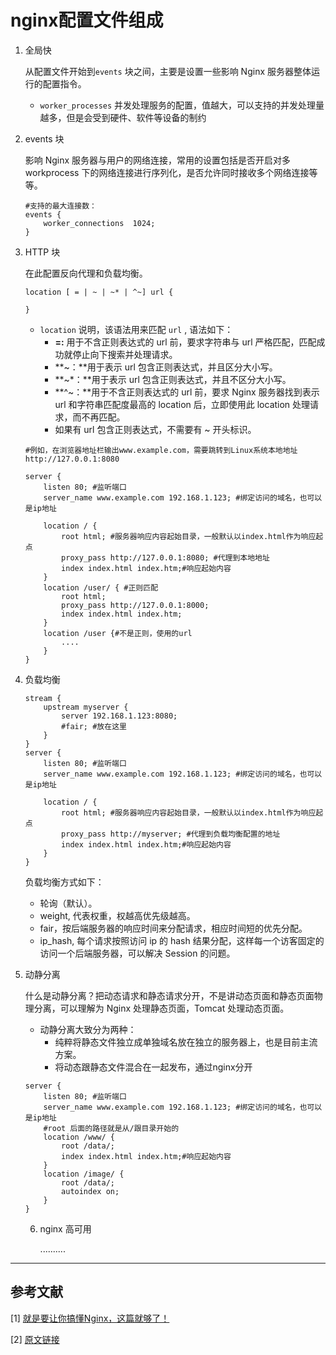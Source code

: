 # nginx配置文件组成

1. 全局快

   从配置文件开始到`events` 块之间，主要是设置一些影响 Nginx 服务器整体运行的配置指令。

   * `worker_processes` 并发处理服务的配置，值越大，可以支持的并发处理量越多，但是会受到硬件、软件等设备的制约

2. events 块

   影响 Nginx 服务器与用户的网络连接，常用的设置包括是否开启对多 workprocess 下的网络连接进行序列化，是否允许同时接收多个网络连接等等。

   ```nginx
   #支持的最大连接数：
   events {
       worker_connections  1024;
   }
   ```

3. HTTP 块

   在此配置反向代理和负载均衡。

   ```nginx
   location [ = | ~ | ~* | ^~] url {
   
   }
   ```

   * `location` 说明，该语法用来匹配 `url` , 语法如下：
     * **=:** 用于不含正则表达式的 url 前，要求字符串与 url 严格匹配，匹配成功就停止向下搜索并处理请求。
     * **~：**用于表示 url 包含正则表达式，并且区分大小写。
     * **~\*：**用于表示 url 包含正则表达式，并且不区分大小写。
     * **^~：**用于不含正则表达式的 url 前，要求 Nginx 服务器找到表示 url 和字符串匹配度最高的 location 后，立即使用此 location 处理请求，而不再匹配。
     * 如果有 url 包含正则表达式，不需要有 ~ 开头标识。

   ```nginx
   #例如，在浏览器地址栏输出www.example.com，需要跳转到Linux系统本地地址http://127.0.0.1:8080
   
   server {
       listen 80; #监听端口
       server_name www.example.com 192.168.1.123; #绑定访问的域名，也可以是ip地址
       
       location / {
           root html; #服务器响应内容起始目录，一般默认以index.html作为响应起点
           proxy_pass http://127.0.0.1:8080; #代理到本地地址
           index index.html index.htm;#响应起始内容
       }
       location /user/ { #正则匹配
           root html;
           proxy_pass http://127.0.0.1:8000;
           index index.html index.htm;
       }
       location /user {#不是正则，使用的url
           ....
       }
   }
   ```

4. 负载均衡

   ```nginx
   stream {
       upstream myserver {
           server 192.168.1.123:8080;
           #fair; #放在这里
       }
   }
   server {
       listen 80; #监听端口
       server_name www.example.com 192.168.1.123; #绑定访问的域名，也可以是ip地址
       
       location / {
           root html; #服务器响应内容起始目录，一般默认以index.html作为响应起点
           proxy_pass http://myserver; #代理到负载均衡配置的地址
           index index.html index.htm;#响应起始内容
       }
   }
   
   ```

   负载均衡方式如下：

   * 轮询（默认）。
   * weight, 代表权重，权越高优先级越高。
   * fair，按后端服务器的响应时间来分配请求，相应时间短的优先分配。
   * ip_hash, 每个请求按照访问 ip 的 hash 结果分配，这样每一个访客固定的访问一个后端服务器，可以解决 Session 的问题。

5. 动静分离

   什么是动静分离？把动态请求和静态请求分开，不是讲动态页面和静态页面物理分离，可以理解为 Nginx 处理静态页面，Tomcat 处理动态页面。

   * 动静分离大致分为两种：
     * 纯粹将静态文件独立成单独域名放在独立的服务器上，也是目前主流方案。
     * 将动态跟静态文件混合在一起发布，通过nginx分开

   ```nginx
   server {
       listen 80; #监听端口
       server_name www.example.com 192.168.1.123; #绑定访问的域名，也可以是ip地址
       #root 后面的路径就是从/跟目录开始的
       location /www/ {
           root /data/;
           index index.html index.htm;#响应起始内容
       }
       location /image/ {
           root /data/;
           autoindex on;
       }
   }
   ```

   6. nginx 高可用

      ..........


------
## 参考文献

[1] [就是要让你搞懂Nginx，这篇就够了！](https://mp.weixin.qq.com/s/0IkKgthJdnC_UorZGS5Z0Q) 

[2] [原文链接](https://blog.csdn.net/yujing1314/article/details/107000737)






